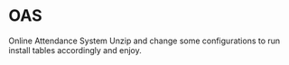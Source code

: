 # OAS
Online Attendance System
Unzip and change some configurations to run install tables accordingly and enjoy.
